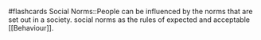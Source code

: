 #flashcards 
Social Norms::People can be influenced by the norms that are set out in a society. social norms as the rules of expected and acceptable [[Behaviour]].
<!--SR:!2023-11-07,3,250-->